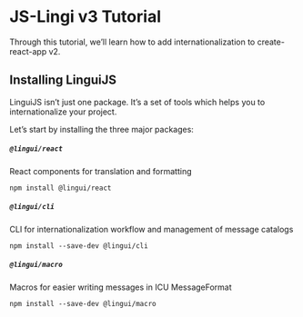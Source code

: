 # JS-Lingi v3 Tutorial
Through this tutorial, we’ll learn how to add internationalization to create-react-app v2. 

## Installing LinguiJS

LinguiJS isn’t just one package. It’s a set of tools which helps you to internationalize your project.

Let’s start by installing the three major packages:
##### `@lingui/react`
React components for translation and formatting
``````
npm install @lingui/react
``````

##### `@lingui/cli`
CLI for internationalization workflow and management of message catalogs
``````
npm install --save-dev @lingui/cli
``````

##### `@lingui/macro`
Macros for easier writing messages in ICU MessageFormat
``````
npm install --save-dev @lingui/macro
``````